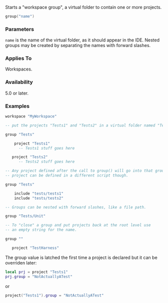 Starts a "workspace group", a virtual folder to contain one or more projects.

```lua
group("name")
```

### Parameters ###

`name` is the name of the virtual folder, as it should appear in the IDE. Nested groups may be created by separating the names with forward slashes.

### Applies To ###

Workspaces.

### Availability ###

5.0 or later.

### Examples ###

```lua
workspace "MyWorkspace"

-- put the projects "Tests1" and "Tests2" in a virtual folder named "Tests"

group "Tests"

    project "Tests1"
      -- Tests1 stuff goes here

   project "Tests2"
      -- Tests2 stuff goes here

-- Any project defined after the call to group() will go into that group. The
-- project can be defined in a different script though.

group "Tests"

    include "tests/tests1"
    include "tests/tests2"

-- Groups can be nested with forward slashes, like a file path.

group "Tests/Unit"

-- To "close" a group and put projects back at the root level use
-- an empty string for the name.

group ""

   project "TestHarness"
```

The group value is latched the first time a project is declared but it can be overriden later:

```lua
local prj = project "Tests1"
prj.group = "NotActuallyATest"
```

or

```lua
project("Tests1").group = "NotActuallyATest"
```